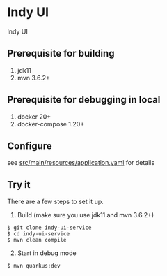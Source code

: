 # Indy UI
Indy UI

## Prerequisite for building
1. jdk11
2. mvn 3.6.2+

## Prerequisite for debugging in local
1. docker 20+
2. docker-compose 1.20+

## Configure 

see [src/main/resources/application.yaml](./src/main/resources/application.yaml) for details


## Try it

There are a few steps to set it up.

1. Build (make sure you use jdk11 and mvn 3.6.2+)
```
$ git clone indy-ui-service
$ cd indy-ui-service
$ mvn clean compile
```
2. Start in debug mode
```
$ mvn quarkus:dev
```
